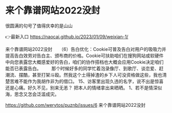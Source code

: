 # 来个靠谱网站2022没封
很圆满的句号了值得庆幸的是山山

👉最新入口 https://naocai.github.io/2023/01/09/weixian-1/

来个靠谱网站2022没封　　（6）告白优化：Cookie可普及告白对用户的吸吸力并提高告白效劳对告白主、颁布商的价格。Cookie可扶助咱们在搜狗网站或软硬件中向您表露您大概感爱好的告白，咱们的协作搭档也大概会应用Cookie决定咱们能否已表露告白。
　　那个时候好多的同学忙着泡录像厅、到歌厅、谈恋爱、赶潮流、摆酷，甚至打架斗殴。然我这个土得掉渣的乡下人可没资格做这些，我也清楚苦难不能作为我胡作非为的借口。
	15、访客里出现久违的名字，说不出是惊喜还是心痛。好久不见，别来无恙？
把本人的情绪拿出来晒晒。
	1、若不是情深似海，思念又怎会泛滥成灾。

https://github.com/werytos/puznb/issues/6
来个靠谱网站2022没封
